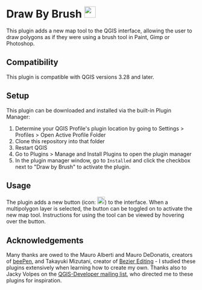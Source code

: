# Draw By Brush <img src="https://github.com/josephburkhart/Draw-By-Brush/blob/4a16c80b56b941de928ce4b374a5bfd81f71e130/resources/paintbrush.png" width="30">

This plugin adds a new map tool to the QGIS interface, allowing the user to draw polygons as if they were using a brush tool in Paint, Gimp or Photoshop.

## Compatibility
This plugin is compatible with QGIS versions 3.28 and later.

## Setup
This plugin can be downloaded and installed via the built-in Plugin Manager:
1. Determine your QGIS Profile's plugin location by going to Settings > Profiles > Open Active Profile Folder
2. Clone this repository into that folder
3. Restart QGIS
4. Go to Plugins > Manage and Install Plugins to open the plugin manager
5. In the plugin manager window, go to `Installed` and click the checkbox next to "Draw by Brush" to activate the plugin.

## Usage
The plugin adds a new button (icon: <img src="https://github.com/josephburkhart/Draw-By-Brush/blob/4a16c80b56b941de928ce4b374a5bfd81f71e130/resources/paintbrush.png" width="20">) to the interface. When a multipolygon layer is selected, the button can be toggled on to activate the new map tool. Instructions for using the tool can be viewed by hovering over the button.

## Acknowledgements
Many thanks are owed to the Mauro Alberti and Mauro DeDonatis, creators of [beePen](https://plugins.qgis.org/plugins/beePen/), and Takayuki Mizutani, creator of [Bezier Editing](https://plugins.qgis.org/plugins/BezierEditing/) - I studied these plugins extensively when learning how to create my own. Thanks also to Jacky Volpes on the [QGIS-Developer mailing list](https://lists.osgeo.org/mailman/listinfo/qgis-developer), who directed me to these plugins for inspiration.
